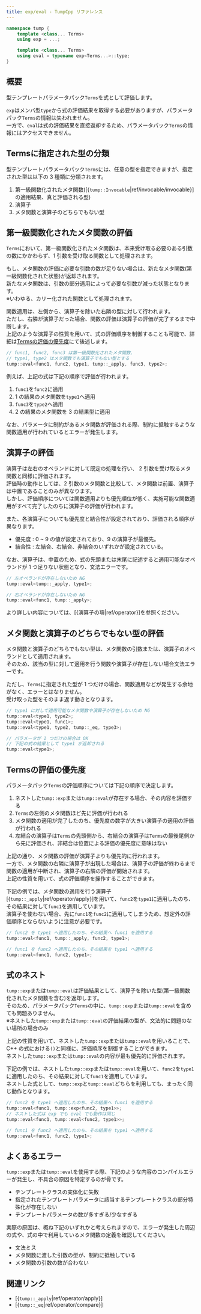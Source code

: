 ```yaml
---
title: exp/eval - TumpCpp リファレンス
---
```


```cpp
namespace tump {
    template <class... Terms>
    using exp = ...;

    template <class... Terms>
    using eval = typename exp<Terms...>::type;
}
```

## 概要

型テンプレートパラメータパック`Terms`を式として評価します。  

`exp`はメンバ型`type`から式の評価結果を取得する必要がありますが、パラメータパック`Terms`の情報は失われません。  
一方で、`eval`は式の評価結果を直接返却するため、パラメータパック`Terms`の情報にはアクセスできません。

## Termsに指定された型の分類

型テンプレートパラメータパック`Terms`には、任意の型を指定できますが、指定された型は以下の 3 種類に分類されます。

1. 第一級関数化されたメタ関数([{`tump::Invocable`|ref/invocable/invocable}]の適用結果、真と評価される型)
1. 演算子
1. メタ関数と演算子のどちらでもない型

## 第一級関数化されたメタ関数の評価

`Terms`において、第一級関数化されたメタ関数は、本来受け取る必要のある引数の数にかかわらず、1 引数を受け取る関数として処理されます。

もし、メタ関数の評価に必要な引数の数が足りない場合は、新たなメタ関数(第一級関数化された状態)が返却されます。  
新たなメタ関数は、引数の部分適用によって必要な引数が減った状態となります。  
※いわゆる、カリー化された関数として処理されます。

関数適用は、左側から、演算子を除いた右隣の型に対して行われます。  
ただし、右隣が演算子だった場合、関数の評価は演算子の評価が完了するまで中断します。  
上記のような演算子の性質を用いて、式の評価順序を制御することも可能で、詳細は[Termsの評価の優先度](#Termsの評価の優先度)にて後述します。

```cpp
// func1, func2, func3 は第一級関数化されたメタ関数、
// type1, type2 はメタ関数でも演算子でもない型とする
tump::eval<func1, func2, type1, tump::_apply, func3, type2>;
```

例えば、上記の式は下記の順序で評価が行われます。  

1. `func1`を`func2`に適用
2. 1 の結果のメタ関数を`type1`へ適用
3. `func3`を`type2`へ適用
4. 2 の結果のメタ関数を 3 の結果型に適用

なお、パラメータに制約があるメタ関数が評価される際、制約に抵触するような関数適用が行われているとエラーが発生します。

## 演算子の評価

演算子は左右のオペランドに対して既定の処理を行い、 2 引数を受け取るメタ関数と同様に評価されます。  
評価時の動作としては、2 引数のメタ関数と比較して、メタ関数は前置、演算子は中置であることのみが異なります。  
しかし、評価順序については関数適用よりも優先順位が低く、実施可能な関数適用がすべて完了したのちに演算子の評価が行われます。

また、各演算子についても優先度と結合性が設定されており、評価される順序が異なります。  

- 優先度 : 0 ~ 9 の値が設定されており、9 の演算子が最優先。
- 結合性 : 左結合、右結合、非結合のいずれかが設定されている。

なお、演算子は、中置のため、式の先頭または末尾に記述すると適用可能なオペランドが 1 つ足りない状態となり、文法エラーです。

```cpp
// 左オペランドが存在しないため NG
tump::eval<tump::_apply, type1>;

// 右オペランドが存在しないため NG
tump::eval<func1, tump::_apply>;
```

より詳しい内容については、[{演算子の項|ref/operator}]を参照ください。

## メタ関数と演算子のどちらでもない型の評価

メタ関数と演算子のどちらでもない型は、メタ関数の引数または、演算子のオペランドとして適用されます。  
そのため、該当の型に対して適用を行う関数や演算子が存在しない場合文法エラーです。

ただし、`Terms`に指定された型が 1 つだけの場合、関数適用などが発生する余地がなく、エラーとはなりません。  
受け取った型をそのまま返す動きとなります。

```cpp
// type1 に対して適用可能なメタ関数や演算子が存在しないため NG
tump::eval<type1, type2>;
tump::eval<type1, func1>;
tump::eval<type1, type2, tump::_eq, type3>;

// パラメータが 1 つだけの場合は OK
// 下記の式の結果として type1 が返却される
tump::eval<type1>;
```

## Termsの評価の優先度

パラメータパック`Terms`の評価順序については下記の順序で決定します。

1. ネストした`tump::exp`または`tump::eval`が存在する場合、その内容を評価する
2. `Terms`の左側のメタ関数ほど先に評価が行われる
3. メタ関数の適用が完了したのち、優先度の数字が大きい演算子の適用の評価が行われる
4. 左結合の演算子は`Terms`の先頭側から、右結合の演算子は`Terms`の最後尾側から先に評価され、非結合は位置による評価の優先度に意味はない

上記の通り、メタ関数の評価が演算子よりも優先的に行われます。  
一方で、メタ関数の右隣に演算子が出現した場合は、演算子の評価が終わるまで関数の適用が中断され、演算子の右隣の評価が開始されます。  
上記の性質を用いて、式の評価順序を操作することができます。

下記の例では、メタ関数の適用を行う演算子[{`tump::_apply`|ref/operator/apply}]を用いて、`func2`を`type1`に適用したのち、その結果に対して`func1`を適用しています。  
演算子を使わない場合、先に`func1`を`func2`に適用してしまうため、想定外の評価順序とならないように注意が必要です。

```cpp
// func2 を type1 へ適用したのち、その結果へ func1 を適用する
tump::eval<func1, tump::_apply, func2, type1>;

// func1 を func2 へ適用したのち、その結果を type1 へ適用する
tump::eval<func1, func2, type1>;
```

## 式のネスト

`tump::exp`または`tump::eval`は評価結果として、演算子を除いた型(第一級関数化されたメタ関数を含む)を返却します。  
そのため、パラメータパック`Terms`の中に、`tump::exp`または`tump::eval`を含めても問題ありません。  
※ネストした`tump::exp`または`tump::eval`の評価結果の型が、文法的に問題のない場所の場合のみ

上記の性質を用いて、ネストした`tump::exp`または`tump::eval`を用いることで、C++ の式における`()`と同様に、評価順序を制御することができます。  
ネストした`tump::exp`または`tump::eval`の内容が最も優先的に評価されます。

下記の例では、ネストした`tump::exp`または`tump::eval`を用いて、`func2`を`type1`に適用したのち、その結果に対して`func1`を適用しています。  
ネストした式として、`tump::exp`と`tump::eval`どちらを利用しても、まったく同じ動作となります。

```cpp
// func2 を type1 へ適用したのち、その結果へ func1 を適用する
tump::eval<func1, tump::exp<func2, type1>>;
// ネストした式は exp でも eval でも動作は同じ
tump::eval<func1, tump::eval<func2, type1>>;

// func1 を func2 へ適用したのち、その結果を type1 へ適用する
tump::eval<func1, func2, type1>;
```

## よくあるエラー

`tump::exp`または`tump::eval`を使用する際、下記のような内容のコンパイルエラーが発生し、不具合の原因を特定するのが骨です。

- テンプレートクラスの実体化に失敗
- 指定されたテンプレートパラメータに該当するテンプレートクラスの部分特殊化が存在しない
- テンプレートパラメータの数が多すぎる/少なすぎる

実際の原因は、概ね下記のいずれかと考えられますので、エラーが発生した周辺の式や、式の中で利用しているメタ関数の定義を確認してください。

- 文法ミス
- メタ関数に渡した引数の型が、制約に抵触している
- メタ関数の引数の数が合わない

## 関連リンク

- [{`tump::_apply`|ref/operator/apply}]
- [{`tump::_eq`|ref/operator/compare}]
